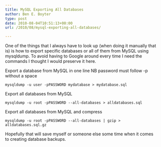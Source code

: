 ```yaml
---
title: MySQL Exporting All Databases
author: Ben E. Boyter
type: post
date: 2010-08-04T10:51:13+00:00
url: /2010/08/mysql-exporting-all-databases/

---
```

One of the things that I always have to look up (when doing it manually that is) is how to export specific databases or all of them from MySQL using mysqldump. To avoid having to Google around every time I need the commands I thought I would preserve it here.

Export a database from MySQL in one line NB password must follow -p without a space

```
mysqldump -u user -pPASSWORD mydatabase > mydatabase.sql
```

Export all databases from MySQL
  
```
mysqldump -u root -pPASSWORD --all-databases > alldatabases.sql
```

Export all databases from MySQL and compress
  
```
mysqldump -u root -pPASSWORD --all-databases | gzip > alldatabases.sql.gz
```

Hopefully that will save myself or someone else some time when it comes to creating database backups.
